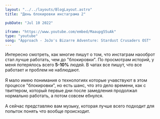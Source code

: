 ```yaml
---
layout: "../../layouts/BlogLayout.astro"
title: "День блокировки инстаграма 2"

pubDate: "Jul 10 2022"

iframe: "https://www.youtube.com/embed/Maaupg55uAk"
type: "youtube"
song: "Approach - JoJo's Bizarre Adventure: Stardust Crusaders OST"
---
```


Интересно смотреть, как многие пишут о том, что инстаграм наооброт стал лучше работать, чем до "блокировки". По просмотрам историй, у меня потерялось всего **5-10%** людей. В чатах все пишут, что все работает и проблем не наблюдают.
\
\
Я мало имею понимания о технологиях которые учавствуют в этом процессе "блокировки", но есть шанс, что это дело времени, как с твиттером, который первые дни после замедления продолжал нормально работать, а потом совсем ебнулся.
\
\
А сейчас представляю вам музыку, которая лучше всего подходит для попыток понять что вообще происходит.
